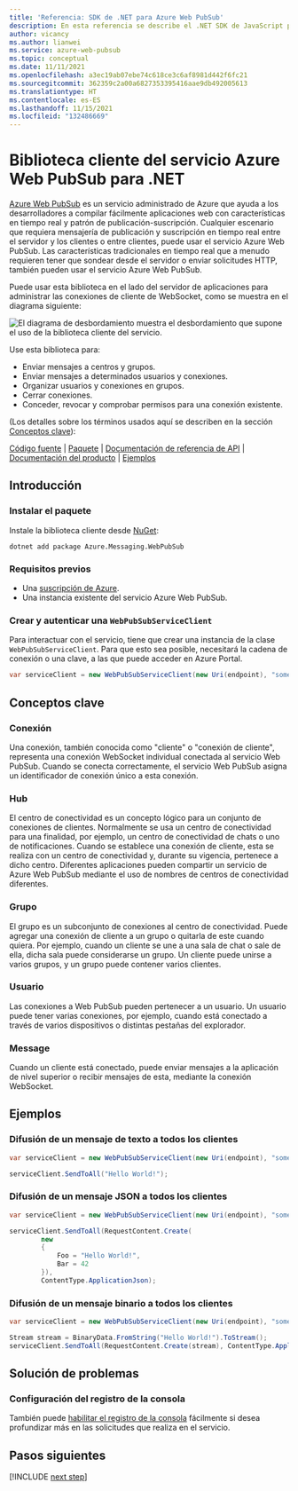 ```yaml
---
title: 'Referencia: SDK de .NET para Azure Web PubSub'
description: En esta referencia se describe el .NET SDK de JavaScript para el servicio Azure Web PubSub.
author: vicancy
ms.author: lianwei
ms.service: azure-web-pubsub
ms.topic: conceptual
ms.date: 11/11/2021
ms.openlocfilehash: a3ec19ab07ebe74c618ce3c6af8981d442f6fc21
ms.sourcegitcommit: 362359c2a00a6827353395416aae9db492005613
ms.translationtype: HT
ms.contentlocale: es-ES
ms.lasthandoff: 11/15/2021
ms.locfileid: "132486669"
---
```

# <a name="azure-web-pubsub-service-client-library-for-net"></a>Biblioteca cliente del servicio Azure Web PubSub para .NET

[Azure Web PubSub](https://aka.ms/awps/doc) es un servicio administrado de Azure que ayuda a los desarrolladores a compilar fácilmente aplicaciones web con características en tiempo real y patrón de publicación-suscripción. Cualquier escenario que requiera mensajería de publicación y suscripción en tiempo real entre el servidor y los clientes o entre clientes, puede usar el servicio Azure Web PubSub. Las características tradicionales en tiempo real que a menudo requieren tener que sondear desde el servidor o enviar solicitudes HTTP, también pueden usar el servicio Azure Web PubSub.

Puede usar esta biblioteca en el lado del servidor de aplicaciones para administrar las conexiones de cliente de WebSocket, como se muestra en el diagrama siguiente:

![El diagrama de desbordamiento muestra el desbordamiento que supone el uso de la biblioteca cliente del servicio.](media/sdk-reference/service-client-overflow.png)

Use esta biblioteca para:
- Enviar mensajes a centros y grupos. 
- Enviar mensajes a determinados usuarios y conexiones.
- Organizar usuarios y conexiones en grupos.
- Cerrar conexiones.
- Conceder, revocar y comprobar permisos para una conexión existente.

(Los detalles sobre los términos usados aquí se describen en la sección [Conceptos clave](#key-concepts)):
 
[Código fuente](https://github.com/Azure/azure-sdk-for-net/blob/main/sdk/webpubsub/Azure.Messaging.WebPubSub/src) |
[Paquete](https://www.nuget.org/packages/Azure.Messaging.WebPubSub) |
[Documentación de referencia de API](https://aka.ms/awps/sdk/csharp) |
[Documentación del producto](https://aka.ms/awps/doc) |
[Ejemplos][samples_ref]

## <a name="getting-started"></a>Introducción

### <a name="install-the-package"></a>Instalar el paquete

Instale la biblioteca cliente desde [NuGet](https://www.nuget.org/):

```dotnetcli
dotnet add package Azure.Messaging.WebPubSub
```

### <a name="prerequisites"></a>Requisitos previos

- Una [suscripción de Azure][azure_sub].
- Una instancia existente del servicio Azure Web PubSub.

### <a name="create-and-authenticate-a-webpubsubserviceclient"></a>Crear y autenticar una `WebPubSubServiceClient`

Para interactuar con el servicio, tiene que crear una instancia de la clase `WebPubSubServiceClient`. Para que esto sea posible, necesitará la cadena de conexión o una clave, a las que puede acceder en Azure Portal.

```C# Snippet:WebPubSubAuthenticate
var serviceClient = new WebPubSubServiceClient(new Uri(endpoint), "some_hub", new AzureKeyCredential(key));
```

## <a name="key-concepts"></a>Conceptos clave

### <a name="connection"></a>Conexión

Una conexión, también conocida como "cliente" o "conexión de cliente", representa una conexión WebSocket individual conectada al servicio Web PubSub. Cuando se conecta correctamente, el servicio Web PubSub asigna un identificador de conexión único a esta conexión.

### <a name="hub"></a>Hub

El centro de conectividad es un concepto lógico para un conjunto de conexiones de clientes. Normalmente se usa un centro de conectividad para una finalidad, por ejemplo, un centro de conectividad de chats o uno de notificaciones. Cuando se establece una conexión de cliente, esta se realiza con un centro de conectividad y, durante su vigencia, pertenece a dicho centro. Diferentes aplicaciones pueden compartir un servicio de Azure Web PubSub mediante el uso de nombres de centros de conectividad diferentes.

### <a name="group"></a>Grupo

El grupo es un subconjunto de conexiones al centro de conectividad. Puede agregar una conexión de cliente a un grupo o quitarla de este cuando quiera. Por ejemplo, cuando un cliente se une a una sala de chat o sale de ella, dicha sala puede considerarse un grupo. Un cliente puede unirse a varios grupos, y un grupo puede contener varios clientes.

### <a name="user"></a>Usuario

Las conexiones a Web PubSub pueden pertenecer a un usuario. Un usuario puede tener varias conexiones, por ejemplo, cuando está conectado a través de varios dispositivos o distintas pestañas del explorador.

### <a name="message"></a>Message

Cuando un cliente está conectado, puede enviar mensajes a la aplicación de nivel superior o recibir mensajes de esta, mediante la conexión WebSocket.

## <a name="examples"></a>Ejemplos

### <a name="broadcast-a-text-message-to-all-clients"></a>Difusión de un mensaje de texto a todos los clientes

```C# Snippet:WebPubSubHelloWorld
var serviceClient = new WebPubSubServiceClient(new Uri(endpoint), "some_hub", new AzureKeyCredential(key));

serviceClient.SendToAll("Hello World!");
```

### <a name="broadcast-a-json-message-to-all-clients"></a>Difusión de un mensaje JSON a todos los clientes

```C# Snippet:WebPubSubSendJson
var serviceClient = new WebPubSubServiceClient(new Uri(endpoint), "some_hub", new AzureKeyCredential(key));

serviceClient.SendToAll(RequestContent.Create(
        new
        {
            Foo = "Hello World!",
            Bar = 42
        }),
        ContentType.ApplicationJson);
```

### <a name="broadcast-a-binary-message-to-all-clients"></a>Difusión de un mensaje binario a todos los clientes

```C# Snippet:WebPubSubSendBinary
var serviceClient = new WebPubSubServiceClient(new Uri(endpoint), "some_hub", new AzureKeyCredential(key));

Stream stream = BinaryData.FromString("Hello World!").ToStream();
serviceClient.SendToAll(RequestContent.Create(stream), ContentType.ApplicationOctetStream);
```

## <a name="troubleshooting"></a>Solución de problemas

### <a name="setting-up-console-logging"></a>Configuración del registro de la consola
También puede [habilitar el registro de la consola](https://github.com/Azure/azure-sdk-for-net/blob/main/sdk/core/Azure.Core/samples/Diagnostics.md#logging) fácilmente si desea profundizar más en las solicitudes que realiza en el servicio.

## <a name="next-steps"></a>Pasos siguientes

[!INCLUDE [next step](includes/include-next-step.md)]


[azure_sub]: https://azure.microsoft.com/free/dotnet/
[samples_ref]: https://github.com/Azure/azure-sdk-for-net/blob/main/sdk/webpubsub/Azure.Messaging.WebPubSub/tests/Samples/
[awps_sample]: https://github.com/Azure/azure-webpubsub/tree/main/samples/csharp
